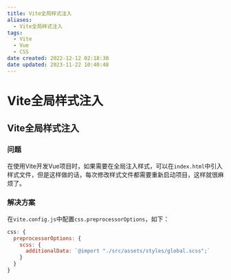 ```yaml
---
title: Vite全局样式注入
aliases:
  - Vite全局样式注入
tags:
  - Vite
  - Vue
  - CSS
date created: 2022-12-12 02:18:30
date updated: 2023-11-22 10:40:48
---
```


# Vite全局样式注入

## Vite全局样式注入

### 问题

在使用Vite开发Vue项目时，如果需要在全局注入样式，可以在`index.html`中引入样式文件，但是这样做的话，每次修改样式文件都需要重新启动项目，这样就很麻烦了。

### 解决方案

在`vite.config.js`中配置`css.preprocessorOptions`，如下：

```js
css: {
  preprocessorOptions: {
    scss: {
      additionalData: `@import "./src/assets/styles/global.scss";`
    }
  }
}
```
